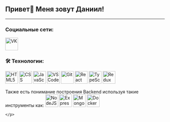 ## Привет👋 Меня зовут Даниил!
---

### Социальные сети:

<div>
    <a href="https://vk.com/id219403932" target="_blank">
      <img src="https://img.icons8.com/?size=100&id=13977&format=png&color=000000" width="40" height="40" alt="VK"/>
    </a>
</div>

### 🛠 Технологии:
<div>
    <img src="https://raw.githubusercontent.com/danielcranney/readme-generator/main/public/icons/skills/html5-colored.svg" title="HTML5" alt="HTML5" width="40" height="40" /> 
    <img src="https://raw.githubusercontent.com/danielcranney/readme-generator/main/public/icons/skills/css3-colored.svg" title="CSS" alt="CSS" width="40" height="40" /> 
    <img src="https://raw.githubusercontent.com/danielcranney/readme-generator/main/public/icons/skills/javascript-colored.svg" title="JavaScript" alt="JavaScript" width="40" height="40" /> 
    <img src="https://raw.githubusercontent.com/danielcranney/readme-generator/main/public/icons/skills/visualstudiocode.svg" title="VS Code" alt="VS Code" width="40" height="40" /> 
    <img src="https://raw.githubusercontent.com/danielcranney/readme-generator/main/public/icons/skills/git-colored.svg" title="Git" alt="Git" width="40" height="40" /> 
    <img src="https://raw.githubusercontent.com/danielcranney/readme-generator/main/public/icons/skills/react-colored.svg" title="React" alt="React" width="40" height="40" /> 
    <img src="https://raw.githubusercontent.com/danielcranney/readme-generator/main/public/icons/skills/typescript-colored.svg" title="TypeScript" alt="TypeScript" width="40" height="40" /> 
    <img src="https://raw.githubusercontent.com/danielcranney/readme-generator/main/public/icons/skills/redux-colored.svg" title="Redux" alt="Redux" width="40" height="40" /> 
    <p>Также есть понимание построения Backend используя такие инструменты как: 
        <img src="https://raw.githubusercontent.com/danielcranney/readme-generator/main/public/icons/skills/nodejs-colored.svg" title="NodeJS" alt="NodeJS" width="40" height="40" /> 
        <img src="https://raw.githubusercontent.com/danielcranney/readme-generator/main/public/icons/skills/express-colored.svg" title="Express" alt="Express" width="40" height="40" /> 
        <img src="https://raw.githubusercontent.com/danielcranney/readme-generator/main/public/icons/skills/mongodb-colored.svg" title="MongoDB" alt="MongoDB" width="40" height="40" /> 
        <img src="https://raw.githubusercontent.com/danielcranney/readme-generator/main/public/icons/skills/docker-colored.svg" title="Docker" alt="Docker" width="40" height="40" /> 
    
    </p> 
</div>
<!--
**dAra02/dAra02** is a ✨ _special_ ✨ repository because its `README.md` (this file) appears on your GitHub profile.

Here are some ideas to get you started:

- 🔭 I’m currently working on ...
- 🌱 I’m currently learning ...
- 👯 I’m looking to collaborate on ...
- 🤔 I’m looking for help with ...
- 💬 Ask me about ...
- 📫 How to reach me: ...
- 😄 Pronouns: ...
- ⚡ Fun fact: ...
-->
